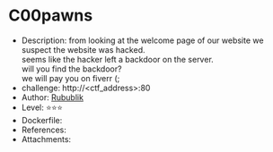 # C00pawns  
 
* Description:
from looking at the welcome page of our website we suspect the website was hacked.<br>
seems like the hacker left a backdoor on the server.<br>
will you find the backdoor?<br>
we will pay you on fiverr (;<br>
* challenge: http://<ctf_address>:80
* Author: [Rubublik](https://github.com/Rubublik)  
* Level: :star::star::star:
* Dockerfile:
* References:  
* Attachments:  
